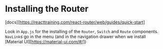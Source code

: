 # Installing the Router

[docs][https://reacttraining.com/react-router/web/guides/quick-start]

Look in `App.js` for the installing of the `Router`, `Switch` and `Route` components. `NavLink`s go in the menu (and in the navigation drawer when we install [Material UI][https://material-ui.com/#/])

